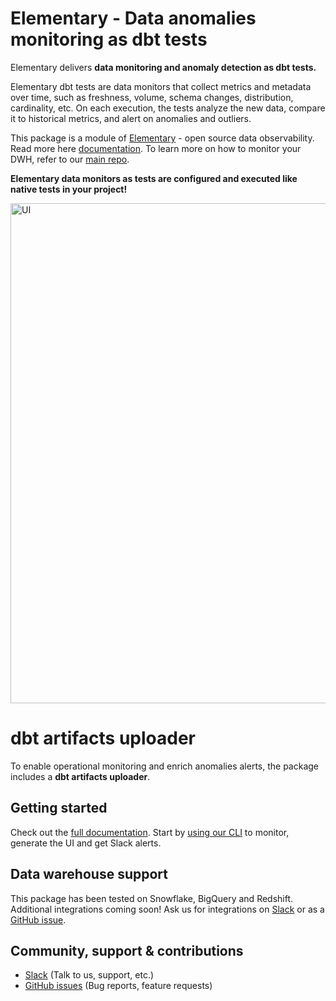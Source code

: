 # Elementary - Data anomalies monitoring as dbt tests

Elementary delivers **data monitoring and anomaly detection as dbt tests.** 
  
Elementary dbt tests are data monitors that collect metrics and metadata over time, such as freshness, volume, schema changes, distribution, cardinality, etc. On each execution, the tests analyze the new data, compare it to historical metrics, and alert on anomalies and outliers. 

This package is a module of [Elementary](https://www.elementary-data.com/) - open source data observability. Read more here [documentation](https://docs.elementary-data.com/).
To learn more on how to monitor your DWH, refer to our [main repo](https://github.com/elementary-data/elementary-lineage). 

**Elementary data monitors as tests are configured and executed like native tests in your project!**

<img alt="UI" src="https://github.com/elementary-data/elementary/blob/update-readme/static/ui_for_git.png" width="800">


# dbt artifacts uploader
To enable operational monitoring and enrich anomalies alerts, the package includes a **dbt artifacts uploader**. 


## Getting started
Check out the [full documentation](https://docs.elementary-data.com/). 
Start by [using our CLI](https://github.com/elementary-data/elementary) to monitor, generate the UI and get Slack alerts.

## Data warehouse support
This package has been tested on Snowflake, BigQuery and Redshift.
Additional integrations coming soon!
Ask us for integrations on [Slack](https://join.slack.com/t/elementary-community/shared_invite/zt-uehfrq2f-zXeVTtXrjYRbdE_V6xq4Rg) or as a [GitHub issue](https://github.com/elementary-data/elementary/issues/new).


## Community, support & contributions
* [Slack](https://join.slack.com/t/elementary-community/shared_invite/zt-uehfrq2f-zXeVTtXrjYRbdE_V6xq4Rg) (Talk to us, support, etc.)
* [GitHub issues](https://github.com/elementary-data/elementary/issues) (Bug reports, feature requests)
